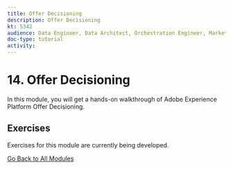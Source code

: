 ```yaml
---
title: Offer Decisioning
description: Offer Decisioning
kt: 5342
audience: Data Engineer, Data Architect, Orchestration Engineer, Marketer
doc-type: tutorial
activity: 
---
```


# 14. Offer Decisioning

In this module, you will get a hands-on walkthrough of Adobe Experience Platform Offer Decisioning.

## Exercises

Exercises for this module are currently being developed.

[Go Back to All Modules](../../overview.md)
